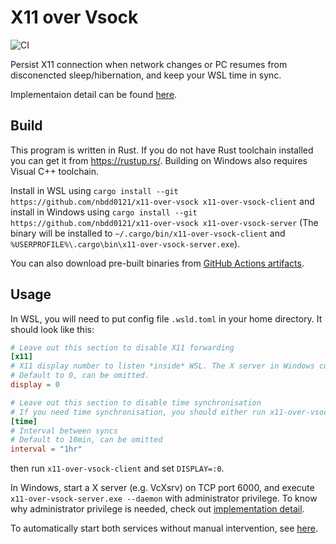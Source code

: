 X11 over Vsock
==============

![CI](https://github.com/nbdd0121/x11-over-vsock/workflows/CI/badge.svg?branch=master)

Persist X11 connection when network changes or PC resumes from disconencted sleep/hibernation, and keep your WSL time in sync.

Implementaion detail can be found [here](docs/impl.md).

## Build

This program is written in Rust. If you do not have Rust toolchain installed you can get it from https://rustup.rs/. Building on Windows also requires Visual C++ toolchain.

Install in WSL using `cargo install --git https://github.com/nbdd0121/x11-over-vsock x11-over-vsock-client` and install in Windows using `cargo install --git https://github.com/nbdd0121/x11-over-vsock x11-over-vsock-server` (The binary will be installed to `~/.cargo/bin/x11-over-vsock-client` and `%USERPROFILE%\.cargo\bin\x11-over-vsock-server.exe`).

You can also download pre-built binaries from [GitHub Actions artifacts](https://github.com/nbdd0121/x11-over-vsock/actions?query=branch%3Amaster).

## Usage

In WSL, you will need to put config file `.wsld.toml` in your home directory. It should look like this:
```toml
# Leave out this section to disable X11 forwarding
[x11]
# X11 display number to listen *inside* WSL. The X server in Windows currently is fixed to be on port 6000.
# Default to 0, can be omitted.
display = 0

# Leave out this section to disable time synchronisation
# If you need time synchronisation, you should either run x11-over-vsock-client with root, or give it `cap_sys_time` capability using `sudo setcap cap_sys_time+eip <PATH to x11-over-vsock-client>`.
[time]
# Interval between syncs
# Default to 10min, can be omitted
interval = "1hr"
```
then run `x11-over-vsock-client` and set `DISPLAY=:0`.

In Windows, start a X server (e.g. VcXsrv) on TCP port 6000, and execute `x11-over-vsock-server.exe --daemon` with administrator privilege. To know why administrator privilege is needed, check out [implementation detail](docs/impl.md).

To automatically start both services without manual intervention, see [here](docs/auto.md).

